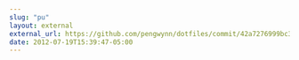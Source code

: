 ```yaml
---
slug: "pu"
layout: external
external_url: https://github.com/pengwynn/dotfiles/commit/42a7276999bc3ce690830c018e5d7cc36ed32f0b
date: 2012-07-19T15:39:47-05:00
---
```

